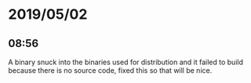 # 2019/05/02

## 08:56

A binary snuck into the binaries used for distribution and it failed to build
because there is no source code, fixed this so that will be nice.
